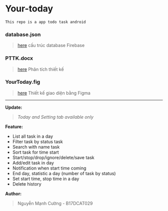 # Your-today
`This repo is a app todo task android`

### database.json
> [here](database.json)
cấu trúc database Firebase
### PTTK.docx
> [here](PTTK.docx)
Phân tích thiết kế 
### YourToday.fig
> [here](Your%20Today.fig)
Thiết kế giao diện bằng Figma

----------------------------------------------
**Update:** <br>
> *Today and Setting tab available only*

**Feature:**
- List all task in a day
- Filter task by status task
- Search with name task
- Sort task for time start
- Start/stop/drop/ignore/delete/save task 
- Add/edit task in day
- Notification when start time coming
- End day, statistic a day (number of task by status)
- Set start time, stop time in a day
- Delete history

**Author:** <br>
> Nguyễn Mạnh Cường - B17DCAT029
